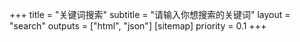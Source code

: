 +++
title = "关键词搜索"
subtitle = "请输入你想搜索的关键词"
layout = "search"
outputs = ["html", "json"]
[sitemap]
  priority = 0.1
+++
